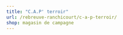 ```yaml
---
title: "C.A.P' terroir"
url: /rebreuve-ranchicourt/c-a-p-terroir/
shop: magasin de campagne
---
```


